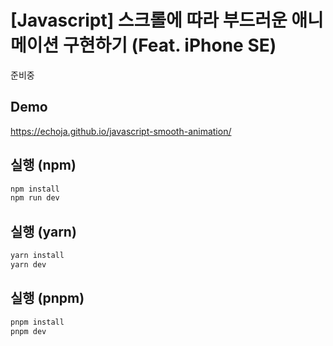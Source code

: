 # [Javascript] 스크롤에 따라 부드러운 애니메이션 구현하기 (Feat. iPhone SE)

준비중

## Demo

<https://echoja.github.io/javascript-smooth-animation/>

## 실행 (npm)

```bash
npm install
npm run dev
```

## 실행 (yarn)

```bash
yarn install
yarn dev
```

## 실행 (pnpm)

```bash
pnpm install
pnpm dev
```
